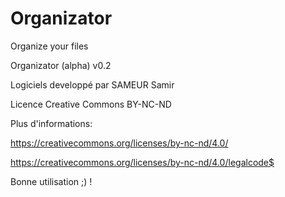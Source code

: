 # Organizator
Organize your files


Organizator (alpha) v0.2

Logiciels developpé par SAMEUR Samir

Licence Creative Commons BY-NC-ND 

Plus d'informations:

https://creativecommons.org/licenses/by-nc-nd/4.0/

https://creativecommons.org/licenses/by-nc-nd/4.0/legalcode$

Bonne utilisation ;) !

